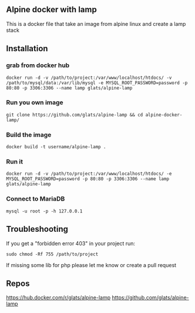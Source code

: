 ## Alpine docker with lamp

This is a docker file that take an image from alpine linux and create a lamp stack

## Installation
### grab from docker hub
```
docker run -d -v /path/to/project:/var/www/localhost/htdocs/ -v /path/to/mysql/data:/var/lib/mysql -e MYSQL_ROOT_PASSWORD=password -p 80:80 -p 3306:3306 --name lamp glats/alpine-lamp
```

### Run you own image

```  
git clone https://github.com/glats/alpine-lamp && cd alpine-docker-lamp/
```

### Build the image
```
docker build -t username/alpine-lamp .
```

### Run it

```
docker run -d -v /path/to/project:/var/www/localhost/htdocs/ -e MYSQL_ROOT_PASSWORD=password -p 80:80 -p 3306:3306 --name lamp glats/alpine-lamp
```

### Connect to MariaDB
```
mysql -u root -p -h 127.0.0.1
```


## Troubleshooting
If you get a "forbidden error 403"
in your project run:
```
sudo chmod -Rf 755 /path/to/project
``` 
If missing some lib for php please let me know or create a pull request

## Repos
https://hub.docker.com/r/glats/alpine-lamp
https://github.com/glats/alpine-lamp
